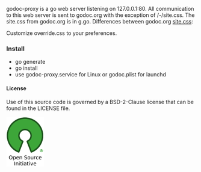 godoc-proxy is a go web server listening on 127.0.0.1:80. All communication to this web
server is sent to godoc.org with the exception of /-/site.css. The site.css
from godoc.org is in g.go. Differences between godoc.org [site.css](https://godoc.org/-/site.css):

Customize override.css to your preferences.

### Install
- go generate
- go install
- use godoc-proxy.service for Linux or godoc.plist for launchd

#### License 

Use of this source code is governed by a BSD-2-Clause license that can be found
in the LICENSE file.

[![BSD-2-Clause License](img/osi_logo_100X133_90ppi_0.png)](https://opensource.org/)
